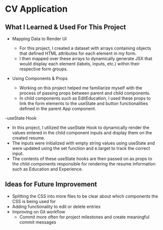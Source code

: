 # CV Application

## What I Learned & Used For This Project
- Mapping Data to Render UI
  - For this project, I created a dataset with arrays containing objects that defined HTML attributes for each element in my form.
  - I then mapped over these arrays to dynamically generate JSX that would display each element (labels, inputs, etc.) within their respective form groups.

- Using Components & Props
  - Working on this project helped me familiarize myself with the process of passing props between parent and child components.
  - In child components such as EditEducation, I used these props to link the form elements to the useState and button functionalities defined in the parent App component.
 
-useState Hook
  - In this project, I utilized the useState Hook to dynamically render the values entered in the child component inputs and display them on the created resume.
  - The inputs were initialized with empty string values using useState and were updated using the set function and e.target to track the correct input.
  - The contents of these useState hooks are then passed on as props to the child components responsible for rendering the resume information such as Education and Experience.

## Ideas for Future Improvement
- Splitting the CSS into more files to be clear about which components the CSS is being used for
- Adding functionality to edit or delete entries
- Improving on Git workflow
  - Commit more often for project milestones and create meaningful commit messages
